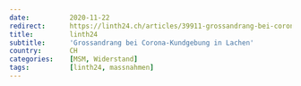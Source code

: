 ```yaml
---
date:          2020-11-22
redirect:      https://linth24.ch/articles/39911-grossandrang-bei-corona-kundgebung-in-lachen
title:         linth24
subtitle:      'Grossandrang bei Corona-Kundgebung in Lachen'
country:       CH
categories:    [MSM, Widerstand]
tags:          [linth24, massnahmen]
---
```

